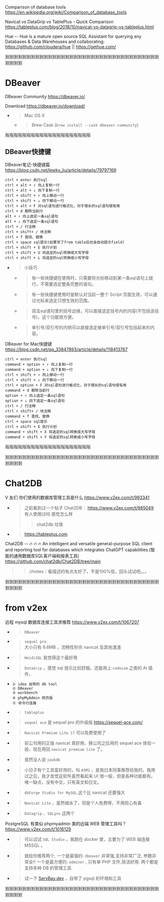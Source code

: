 
Comparison of database tools https://en.wikipedia.org/wiki/Comparison_of_database_tools

Navicat vs DataGrip vs TablePlus - Quick Comparison https://tableplus.com/blog/2018/10/navicat-vs-datagrip-vs-tableplus.html

Hue -- Hue is a mature open source SQL Assistant for querying any Databases & Data Warehouses and collaborating: https://github.com/cloudera/hue || https://gethue.com/

:u5272::u5272::u5272::u5272::u5272::u5272::u5272::u5272::u5272::u5272::u5272::u5272::u5272::u5272::u5272::u5272::u5272::u5272::u5272::u5272::u5272::u5272::u5272::u5272::u5272::u5272::u5272::u5272::u5272::u5272::u5272::u5272::u5272::u5272::u5272::u5272::u5272::u5272::u5272::u5272:

# DBeaver

DBeaver Community https://dbeaver.io/

Download https://dbeaver.io/download/
- > Mac OS X
  * > Brew Cask (`brew install --cask dbeaver-community`)

:u6307::u6307::u6307::u6307::u6307::u6307::u6307::u6307::u6307::u6307::u6307::u6307::u6307::u6307::u6307::u6307::u6307::u6307::u6307::u6307:

## DBeaver快捷键

DBeaver笔记-快捷键篇 https://blog.csdn.net/lewky_liu/article/details/79797169
```console
ctrl + enter 执行sql
ctrl + alt + ↑ 向上复制一行
ctrl + alt + ↓ 向下复制一行
ctrl + shift + ↑ 向上移动一行
ctrl + shift + ↓ 向下移动一行
ctrl + alt + F 对sql语句进行格式化，对于很长的sql语句很有用
ctrl + d 删除当前行
alt + ↑ 向上选定一条sql语句
alt + ↓ 向下选定一条sql语句
ctrl + / 行注释
ctrl + shift+ / 块注释
ctrl + f 查找、替换
ctrl + space sql提示(如果写了from table后也会自动提示field)
ctrl + shift + E 执行计划
ctrl + shift + U 将选定的sql转换成大写字母
ctrl + shift + L 将选定的sql转换成小写字母
```
- > 小技巧
  * > 有一些快捷键在使用时，只需要将光标移动到某一条sql语句上就行，不需要选定整条完整的语句。
  * > 有一些快捷键使用时是默认对当前一整个 Script 页面生效，可以通过光标来选定只想生效的范围。
  * > 双击sql语句里的括号边缘，可以直接选定括号内的内容(不包括该括号)，这个功能很方便。
  * > 单引号/双引号的内侧可以直接选定被单引号/双引号包括起来的内容。

DBeaver for Mac快捷键 https://blog.csdn.net/qq_33847893/article/details/118413767
```console
ctrl + enter 执行sql
command + option + ↑ 向上复制一行
command + option + ↓ 向下复制一行
ctrl + shift + ↑ 向上移动一行
ctrl + shift + ↓ 向下移动一行
ctrl + option + F 对sql语句进行格式化，对于很长的sql语句很有用
command + d 删除当前行
option + ↑ 向上选定一条sql语句
option + ↓ 向下选定一条sql语句
ctrl + / 行注释
ctrl + shift+ / 块注释
command + f 查找、替换
ctrl + space sql提示
ctrl + shift + E 执行计划
command + shift + X 将选定的sql转换成大写字母
command + shift + Y 将选定的sql转换成小写字母
```

:u6307::u6307::u6307::u6307::u6307::u6307::u6307::u6307::u6307::u6307::u6307::u6307::u6307::u6307::u6307::u6307::u6307::u6307::u6307::u6307:

:u5272::u5272::u5272::u5272::u5272::u5272::u5272::u5272::u5272::u5272::u5272::u5272::u5272::u5272::u5272::u5272::u5272::u5272::u5272::u5272::u5272::u5272::u5272::u5272::u5272::u5272::u5272::u5272::u5272::u5272::u5272::u5272::u5272::u5272::u5272::u5272::u5272::u5272::u5272::u5272:

# Chat2DB

V 友们 你们使用的数据库管理工具是什么 https://www.v2ex.com/t/993341
- > 之前看到过一个帖子 Chat2DB： https://www.v2ex.com/t/985049 有人使用过吗 感觉怎么样
  >> chat2db 垃圾
- > https://tableplus.com

Chat2DB -- 🔥 🔥 🔥 An intelligent and versatile general-purpose SQL client and reporting tool for databases which integrates ChatGPT capabilities.(智能的通用数据库SQL客户端和报表工具) https://github.com/chat2db/Chat2DB/tree/main
>> //notes：看描述的有点太好了，不是100%信，回头试试吧。。。

:u5272::u5272::u5272::u5272::u5272::u5272::u5272::u5272::u5272::u5272::u5272::u5272::u5272::u5272::u5272::u5272::u5272::u5272::u5272::u5272::u5272::u5272::u5272::u5272::u5272::u5272::u5272::u5272::u5272::u5272::u5272::u5272::u5272::u5272::u5272::u5272::u5272::u5272::u5272::u5272:

# from v2ex

远程 mysql 数据库连接工具求推荐 https://www.v2ex.com/t/1067207
- > `DBeaver`
- > `sequel pro` <br> 大小只有 6.6MB ，流畅性秒杀 navicat 及其他渣渣
- > `HeidiSQL` 我觉得这个最好用
- > `DataGrip` ，感觉 sql 提示比较舒服。还能用上 `codeium` 之类的 AI 插件。
- > 
  ```console
  ① idea 自带的 db tool
  ② DBeaver
  ③ workbench
  ④ phpMyAdmin 网页版
  ④ 命令行连接
  ```
- > `tableplus`
- > `sequel ace` 是 sequel pro 的升级版 https://sequel-ace.com/
- > `Navicat Premium Lite 17` 可以免费使用了
- > 前公司用的正版 navicat 真好用，换公司之后用的 sequel ace 体验一般，现在用回 `navicat premium lite` 了。
- > 竟然没人说 `jookdb`
- > 小日子有个工具蛮好用的，叫 `A5M2` ，是我日本同事推荐给我的，我用过之后，我才发觉这软件虽然看起来 UI 很一般，但是各种功能都有。唯一缺点，没有中文，只有英文和日文。
- > `dbForge Studio for MySQL` 这个比 navicat 还要强大
- > `Navicat Lite` ，虽然缩水了，但是个人免费呀，不用担心有毒
- > `Datagrip` 、`SQLynx` 这两个

PostgreSQL 有类似 phpmyadmin 类的远端 WEB 管理工具吗？ https://www.v2ex.com/t/1016129
- > 可以试试 `SQL Studio` ，我跑在 docker 里，主要为了 WEB 端连接 MSSQL 。
- > 就给你推荐两个, 一个是最强的: `dbeaver` 非常强,支持非常广泛, 参数非常全!! 一个是最方便的: `adminer` , 只有单 PHP 文件,简洁好用. 两个都是 支持多种 DB 的管理工具.
- > 试一下 [ServBay.dev](http://servbay.dev/) ，自带了 pgsql 的环境和工具

:u5272::u5272::u5272::u5272::u5272::u5272::u5272::u5272::u5272::u5272::u5272::u5272::u5272::u5272::u5272::u5272::u5272::u5272::u5272::u5272::u5272::u5272::u5272::u5272::u5272::u5272::u5272::u5272::u5272::u5272::u5272::u5272::u5272::u5272::u5272::u5272::u5272::u5272::u5272::u5272:
